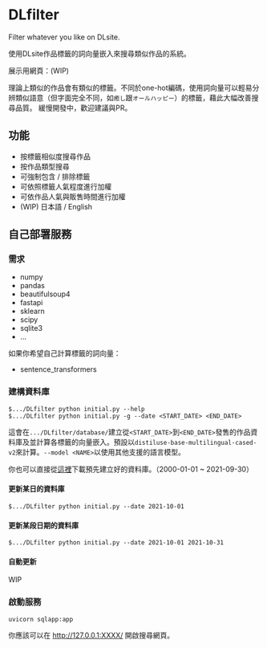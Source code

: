 # DLfilter
Filter whatever you like on DLsite.

使用DLsite作品標籤的詞向量嵌入來搜尋類似作品的系統。

展示用網頁：(WIP)

理論上類似的作品會有類似的標籤。不同於one-hot編碼，使用詞向量可以輕易分辨類似語意（但字面完全不同，如`癒し`跟`オールハッピー`）的標籤，藉此大幅改善搜尋品質。
緩慢開發中，歡迎建議與PR。

## 功能
* 按標籤相似度搜尋作品
* 按作品類型搜尋
* 可強制包含 / 排除標籤
* 可依照標籤人氣程度進行加權
* 可依作品人氣與販售時間進行加權
* (WIP) 日本語 / English

## 自己部署服務
### 需求
* numpy
* pandas
* beautifulsoup4
* fastapi
* sklearn
* scipy
* sqlite3
* ...

如果你希望自己計算標籤的詞向量：
* sentence_transformers

### 建構資料庫
```
$.../DLfilter python initial.py --help
$.../DLfilter python initial.py -g --date <START_DATE> <END_DATE> 
```
這會在`.../DLfilter/database/`建立從`<START_DATE>`到`<END_DATE>`發售的作品資料庫及並計算各標籤的向量嵌入。預設以`distiluse-base-multilingual-cased-v2`來計算。`--model <NAME>`以使用其他支援的語言模型。


你也可以直接從[這裡](https://drive.google.com/file/d/12hbh-XMiUXKKYsVh38k-8YI8AMm0S0GP/view?usp=sharing)下載預先建立好的資料庫。（2000-01-01 ~ 2021-09-30）

#### 更新某日的資料庫
```
$.../DLfilter python initial.py --date 2021-10-01
```
#### 更新某段日期的資料庫
```
$.../DLfilter python initial.py --date 2021-10-01 2021-10-31
```
#### 自動更新
WIP

### 啟動服務
```
uvicorn sqlapp:app
```
你應該可以在 http://127.0.0.1:XXXX/ 開啟搜尋網頁。

